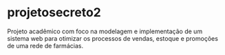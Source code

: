 # projetosecreto2
Projeto acadêmico com foco na modelagem e implementação de um sistema web para otimizar os processos de vendas, estoque e promoções de uma rede de farmácias.
